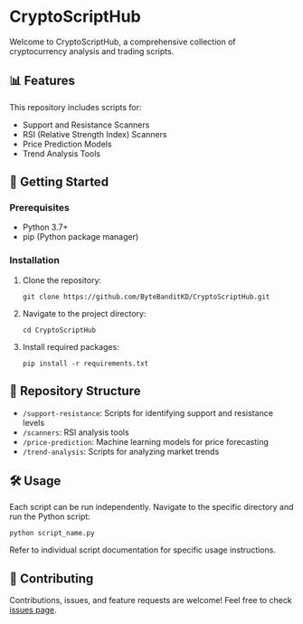 # CryptoScriptHub

Welcome to CryptoScriptHub, a comprehensive collection of cryptocurrency analysis and trading scripts.

## 📊 Features

This repository includes scripts for:

- Support and Resistance Scanners
- RSI (Relative Strength Index) Scanners
- Price Prediction Models
- Trend Analysis Tools

## 🚀 Getting Started

### Prerequisites

- Python 3.7+
- pip (Python package manager)

### Installation

1. Clone the repository:
   ```
   git clone https://github.com/ByteBanditKD/CryptoScriptHub.git
   ```
2. Navigate to the project directory:
   ```
   cd CryptoScriptHub
   ```
3. Install required packages:
   ```
   pip install -r requirements.txt
   ```

## 📁 Repository Structure

- `/support-resistance`: Scripts for identifying support and resistance levels
- `/scanners`: RSI analysis tools
- `/price-prediction`: Machine learning models for price forecasting
- `/trend-analysis`: Scripts for analyzing market trends

## 🛠️ Usage

Each script can be run independently. Navigate to the specific directory and run the Python script:

```
python script_name.py
```

Refer to individual script documentation for specific usage instructions.

## 🤝 Contributing

Contributions, issues, and feature requests are welcome! Feel free to check [issues page](https://github.com/ByteBanditKD/CryptoScriptHub/issues).


